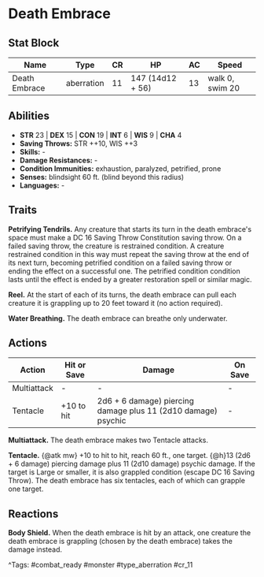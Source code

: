 # Death Embrace

## Stat Block

| Name | Type | CR | HP | AC | Speed |
|------|------|----|----|----|-------|
| Death Embrace | aberration | 11 | 147 (14d12 + 56) | 13 | walk 0, swim 20 |

## Abilities

- **STR** 23 | **DEX** 15 | **CON** 19 | **INT** 6 | **WIS** 9 | **CHA** 4
- **Saving Throws:** STR ++10, WIS ++3  
- **Skills:** -  
- **Damage Resistances:** -  
- **Condition Immunities:** exhaustion, paralyzed, petrified, prone  
- **Senses:** blindsight 60 ft. (blind beyond this radius)  
- **Languages:** -

## Traits

**Petrifying Tendrils.** Any creature that starts its turn in the death embrace's space must make a DC 16 Saving Throw Constitution saving throw. On a failed saving throw, the creature is restrained condition. A creature restrained condition in this way must repeat the saving throw at the end of its next turn, becoming petrified condition on a failed saving throw or ending the effect on a successful one. The petrified condition condition lasts until the effect is ended by a greater restoration spell or similar magic.

**Reel.** At the start of each of its turns, the death embrace can pull each creature it is grappling up to 20 feet toward it (no action required).

**Water Breathing.** The death embrace can breathe only underwater.


## Actions

| Action | Hit or Save | Damage | On Save |
|--------|--------------|--------|----------|
| Multiattack | - | - | - |
| Tentacle | +10 to hit | 2d6 + 6 damage) piercing damage plus 11 (2d10 damage) psychic | - |

**Multiattack.** The death embrace makes two Tentacle attacks.

**Tentacle.** {@atk mw} +10 to hit to hit, reach 60 ft., one target. {@h}13 (2d6 + 6 damage) piercing damage plus 11 (2d10 damage) psychic damage. If the target is Large or smaller, it is also grappled condition (escape DC 16 Saving Throw). The death embrace has six tentacles, each of which can grapple one target.

## Reactions

**Body Shield.** When the death embrace is hit by an attack, one creature the death embrace is grappling (chosen by the death embrace) takes the damage instead.



^Tags: #combat_ready #monster #type_aberration #cr_11